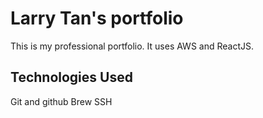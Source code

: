# Larry Tan's portfolio

This is my professional portfolio. It uses AWS and ReactJS.

## Technologies Used

Git and github
Brew
SSH
